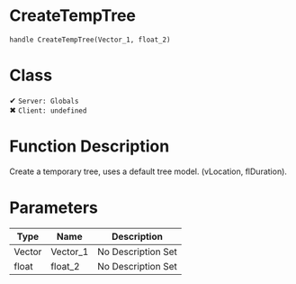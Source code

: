 # CreateTempTree
```
handle CreateTempTree(Vector_1, float_2)
```
# Class
✔ `Server: Globals`  
✖ `Client: undefined`  

# Function Description
Create a temporary tree, uses a default tree model. (vLocation, flDuration).
# Parameters
Type|Name|Description
--|--|--
Vector|Vector_1|No Description Set
float|float_2|No Description Set
